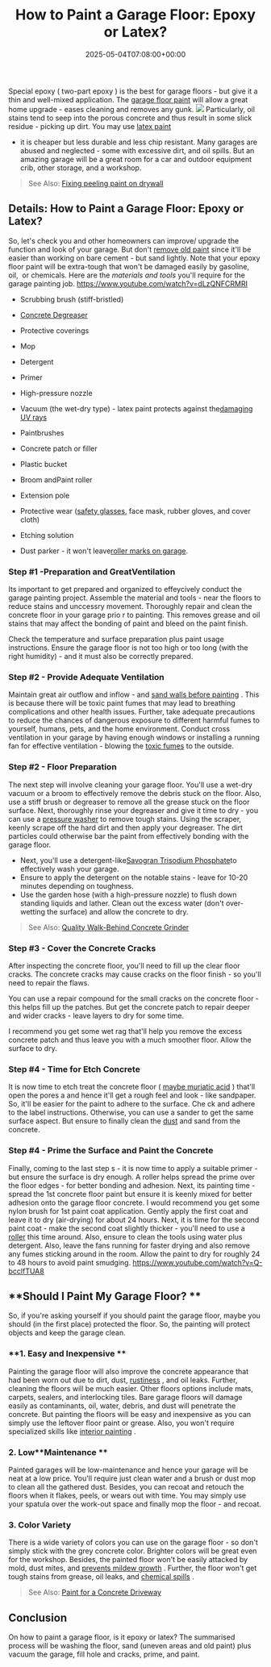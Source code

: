 ﻿---
layout: post
title: 'How to Paint a Garage Floor: Epoxy or Latex?'
date: '2025-05-04T07:08:00+00:00'
categories:
- DIY Paintings
tags: []
slug: /how-to-paint-a-garage-floor/
lastmod: 2025-05-07T12:21:27+03:00
---

Special epoxy (
two-part epoxy
) is the best for garage floors - but give it a thin and well-mixed application. The
[garage floor paint](https://pestpolicy.com/best-garage-floor-paint/)
will allow a great home upgrade - eases cleaning and removes any gunk.
![](/assets/img/12/Pest-Control.jpg)
Particularly, oil stains tend to seep into the porous concrete and thus result in some slick residue - picking up dirt. You may use
[latex paint](https://pestpolicy.com/what-is-latex-paint-used-for/)
- it is cheaper but less durable and less chip resistant.
Many garages are abused and neglected - some with excessive dirt, and oil spills. But an amazing garage will be a great room for a car and outdoor equipment crib, other storage, and a workshop.
> See Also:
> [Fixing peeling paint on drywall](https://pestpolicy.com/how-to-fix-peeling-paint-on-drywall/)
## Details: How to Paint a Garage Floor: Epoxy or Latex?
So, let's check you and other homeowners can improve/ upgrade the function and look of your garage. But don't
[remove old paint](https://pestpolicy.com/how-to-remove-paint-from-concrete-without-chemicals/)
since it'll be easier than working on bare cement - but sand lightly.
Note that your epoxy floor paint will be extra-tough that won't be damaged easily by gasoline, oil,  or chemicals. Here are the
*materials and tools*
you'll require for the garage painting job.
https://www.youtube.com/watch?v=dLzQNFCRMRI

- Scrubbing brush (stiff-bristled)
- [Concrete Degreaser](https://pestpolicy.com/best-degreaser-for-concrete/)
- Protective coverings
- Mop
- Detergent
- Primer
- High-pressure nozzle
- Vacuum (the wet-dry type) - latex paint protects against the[damaging UV rays](https://www.cancer.org/cancer/cancer-causes/radiation-exposure/uv-radiation.html)

- Paintbrushes
- Concrete patch or filler
- Plastic bucket
- Broom andPaint roller
- Extension pole
- Protective wear ([safety glasses](https://pestpolicy.com/best-safety-glasses-for-spray-painting/), face mask, rubber gloves, and cover cloth)
- Etching solution
- Dust parker - it won't leave[roller marks on garage](https://pestpolicy.com/how-to-paint-a-ceiling-without-roller-marks/).

### Step #1 -Preparation and GreatVentilation
Its important to get prepared and organized to effeycively conduct the garage painting project. Assemble the material and tools - near the floors to reduce stains and unccessry movement.
Thoroughly repair and clean the concrete floor in your garage prio
r to painting. This removes grease and oil stains that may affect the bonding of paint and bleed on the paint finish.

Check the temperature and surface preparation plus paint usage instructions. Ensure the garage floor is not too high or too long
(with the right humidity) - and it must also be correctly prepared.
### Step #2 - Provide Adequate Ventilation
Maintain great air outflow and inflow - and
[sand walls before painting](https://pestpolicy.com/sanding-walls-before-painting/)
. This is because there will be toxic paint fumes that may lead to breathing complications and other health issues.
Further, take adequate precautions to reduce the chances of dangerous exposure to different harmful fumes to yourself, humans, pets, and the home environment.
Conduct cross ventilation in your garage by having enough windows or installing a running fan for effective ventilation - blowing the
[toxic fumes](https://en.wikipedia.org/wiki/List_of_highly_toxic_gases)
to the outside.
### Step #2 - Floor Preparation
The next step will involve cleaning your garage floor. You'll use a wet-dry vacuum or a broom to effectively remove the debris stuck on the floor.
Also, use a stiff brush or degreaser to remove all the grease stuck on the floor surface. Next, thoroughly rinse your degreaser and give it time to dry - you can use a
[pressure washer](https://pestpolicy.com/best-pressure-washer-for-paint-removal/)
to remove tough stains.
Using the scraper, keenly scrape off the hard dirt and then apply your degreaser. The dirt particles could otherwise bar the paint from effectively bonding with the garage floor.
- Next, you'll use a detergent-like[Savogran Trisodium Phosphate](https://www.amazon.com/dp/B0001GOGQW/?tag=p-policy-20)to effectively wash your garage.
- Ensure to apply the detergent on the notable stains - leave for 10-20 minutes depending on toughness.
- Use the garden hose (with a high-pressure nozzle) to flush down standing liquids and lather.
Clean out the excess water (don't over-wetting the surface) and allow the concrete to dry.
> See Also:
> [Quality Walk-Behind Concrete Grinder](https://pestpolicy.com/best-walk-behind-concrete-grinder/)
### Step #3 - Cover the Concrete Cracks
After inspecting the concrete floor, you'll need to fill up the clear floor cracks. The concrete cracks may cause cracks on the floor finish - so you'll need to repair the flaws.

You can use a repair compound for the small cracks on the concrete floor - this helps fill up the patches. But get the concrete patch to repair deeper and wider cracks - leave layers to dry for some time.

I recommend you get some wet rag that'll help you remove the excess concrete patch and thus leave you with a much smoother floor. Allow the surface to dry.
### Step #4 - Time for Etch Concrete
It is now time to etch treat the concrete floor (
[maybe muriatic acid](https://pestpolicy.com/removing-concrete-sealer-with-muriatic-acid/)
) that'll open the pores a and hence it'll get a rough feel and look - like sandpaper. So, it'll be easier for the paint to adhere to the surface.
Che
ck and adhere to the label instructions. Otherwise, you can use a sander to get the same surface aspect. But ensure to finally clean the
[dust](https://serc.carleton.edu/NAGTWorkshops/health/case_studies/airborne_dust_p.html)
and sand from the concrete.
### Step #4 - Prime the Surface and Paint the Concrete
Finally, coming to the last step s - it is now time to apply a suitable primer - but ensure the surface is dry enough. A roller helps spread the prime over the floor edges - for better bonding and adhesion.
Next, its painting time - spread the 1st concrete floor paint but ensure it is keenly mixed for better adhesion onto the garage floor concrete.
I would recommend you get some nylon brush for 1st paint coat application. Gently apply the first coat and leave it to dry (air-drying) for about 24 hours.
Next, it is time for the second paint coat - make the second coat slightly thicker - you'll need to use a
[roller](https://pestpolicy.com/best-paint-roller-for-textured-walls/)
this time around. Also, ensure to clean the tools using water plus detergent.
Also, leave the fans running for faster drying and also remove any fumes sticking around in the room. Allow the paint to dry for roughly 24 to 48 hours to avoid paint smudging.
https://www.youtube.com/watch?v=Q-bcclfTUA8
## **Should I Paint My Garage Floor? **
So, if you're asking yourself if you should paint the garage floor, maybe you should (in the first place) protected the floor. So, the painting will protect objects and keep the garage clean.
### **1. Easy and Inexpensive **
Painting the garage floor will also improve the concrete appearance that had been worn out due to dirt, dust,
[rustiness](https://pestpolicy.com/rustoleum-rust-reformer-review/)
, and oil leaks. Further, cleaning the floors will be much easier.
Other floors options include mats, carpets, sealers, and interlocking tiles. Bare garage floors will damage easily as contaminants, oil, water, debris, and dust will penetrate the concrete.
But painting the floors will be easy and inexpensive as you can simply use the leftover floor paint or grease. Also, you won't require specialized skills like
[interior painting](https://pestpolicy.com/best-white-paints-for-interior-walls/)
.
### 2. Low**Maintenance **
Painted garages will be low-maintenance and hence your garage will be neat at a low price. You'll require just clean water and a brush or dust mop to clean all the gathered dust.
Besides, you can recoat and retouch the floors when it flakes, peels, or wears out with time. You may simply use your spatula over the work-out space and finally mop the floor - and recoat.
### 3. Color Variety
There is a wide variety of colors you can use on the garage floor - so don't simply stick with the grey concrete color. Brighter colors will be great even for the workshop.
Besides, the painted floor won't be easily attacked by mold, dust mites, and
[prevents mildew growth](https://pestpolicy.com/mildew-resistant-paints/)
. Further, the floor won't get tough stains from grease, oil leaks, and
[chemical spills](https://ehs.ucsf.edu/chemical-spills)
.
> See Also:
> [Paint for a Concrete Driveway](https://pestpolicy.com/best-paint-for-a-concrete-driveway/)
## Conclusion
On how to paint a garage floor, is it epoxy or latex? The summarised process will be washing the floor, sand (uneven areas and old paint) plus vacuum the garage, fill hole and cracks, prime, and paint.